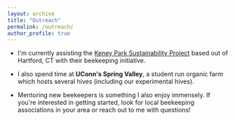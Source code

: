 ```yaml
---
layout: archive
title: "Outreach"
permalink: /outreach/
author_profile: true
---
```


* I'm currently assisting the [Keney Park Sustainability Project](https://www.keneyparksustainability.org/) based out of Hartford, CT with their beekeeping initiative.

* I also spend time at **UConn's Spring Valley**, a student run organic farm which hosts several hives (including our experimental hives).

* Mentoring new beekeepers is something I also enjoy immensely. If you're interested in getting started, look for local beekeeping associations in your area or reach out to me with questions!
